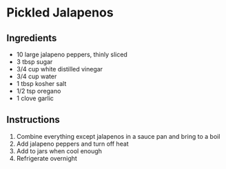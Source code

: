 # Pickled Jalapenos

## Ingredients
- 10 large jalapeno peppers, thinly sliced
- 3 tbsp sugar
- 3/4 cup white distilled vinegar
- 3/4 cup water
- 1 tbsp kosher salt
- 1/2 tsp oregano
- 1 clove garlic

## Instructions
1. Combine everything except jalapenos in a sauce pan and bring to a boil
2. Add jalapeno peppers and turn off heat
3. Add to jars when cool enough
4. Refrigerate overnight
